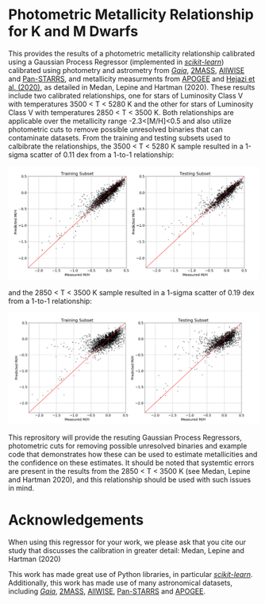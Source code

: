 # Photometric Metallicity Relationship for K and M Dwarfs

This provides the results of a photometric metallicity relationship calibrated using a Gaussian Process Regressor (implemented in [*scikit-learn*](https://scikit-learn.org/stable/modules/generated/sklearn.gaussian_process.GaussianProcessRegressor.html)) calibrated using photometry and astrometry from [*Gaia*](https://www.cosmos.esa.int/web/gaia/dr2), [2MASS](https://irsa.ipac.caltech.edu/Missions/2mass.html), [AllWISE](http://wise2.ipac.caltech.edu/docs/release/allwise/) and [Pan-STARRS](https://panstarrs.stsci.edu), and metallicity measurments from [APOGEE](https://www.sdss.org/surveys/apogee-2/) and [Hejazi et al. (2020)](https://iopscience.iop.org/article/10.3847/1538-3881/ab563c), as detailed in Medan, Lepine and Hartman (2020). These results include two calibrated relationships, one for stars of Luminosity Class V with temperatures 3500 < T < 5280 K and the other for stars of Luminosity Class V with temperatures 2850 < T < 3500 K. Both relationships are applicable over the metallicity range -2.3<[M/H]<0.5 and also utilize photometric cuts to remove possible unresolved binaries that can contaminate datasets. From the training and testing subsets used to calbibrate the relationships, the 3500 < T < 5280 K sample resulted in a 1-sigma scatter of 0.11 dex from a 1-to-1 relationship:

![](KM_regression_results.png)

and the 2850 < T < 3500 K sample resulted in a 1-sigma scatter of 0.19 dex from a 1-to-1 relationship:

![](M_regression_results.png)

This reprository will provide the resuting Gaussian Process Regressors, photometric cuts for removing possible unresolved binaries and example code that demonstrates how these can be used to estimate metallicities and the confidence on these estimates. It should be noted that systemtic errors are present in the results from the 2850 < T < 3500 K (see Medan, Lepine and Hartman 2020), and this relationship should be used with such issues in mind.

# Acknowledgements

When using this regressor for your work, we please ask that you cite our study that discusses the calibration in greater detail: Medan, Lepine and Hartman (2020)

This work has made great use of Python libraries, in particular [*scikit-learn*](https://scikit-learn.org/stable/modules/generated/sklearn.gaussian_process.GaussianProcessRegressor.html). Additionally, this work has made use of many astronomical datasets, including [*Gaia*](https://www.cosmos.esa.int/web/gaia/dr2), [2MASS](https://irsa.ipac.caltech.edu/Missions/2mass.html), [AllWISE](http://wise2.ipac.caltech.edu/docs/release/allwise/), [Pan-STARRS](https://panstarrs.stsci.edu) and [APOGEE](https://www.sdss.org/surveys/apogee-2/).
